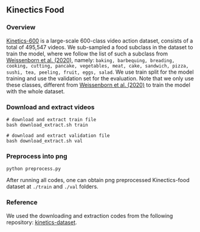 ## Kinectics Food

### Overview

[Kinetics-600](https://arxiv.org/abs/1808.01340) is a large-scale 600-class video action dataset, consists of a total of 495,547 videos. We sub-sampled a food subclass in the dataset to train the model, where we follow the list of such a subclass from [Weissenborn et al. (2020)](https://openreview.net/forum?id=rJgsskrFwH), namely: `baking, barbequing, breading, cooking, cutting, pancake, vegetables, meat, cake, sandwich, pizza, sushi, tea, peeling, fruit, eggs, salad`. We use train split for the model training and use the validation set for the evaluation. Note that we only use these classes, different from [Weissenborn et al. (2020)](https://openreview.net/forum?id=rJgsskrFwH) to train the model with the whole dataset.

### Download and extract videos
```
# download and extract train file
bash download_extract.sh train

# download and extract validation file
bash download_extract.sh val
```

### Preprocess into png
```
python preprocess.py
```
After running all codes, one can obtain png preprocessed Kinectics-food dataset at `./train` and `./val` folders.

### Reference
We used the downloading and extraction codes from the following repository: [kinetics-dataset](https://github.com/cvdfoundation/kinetics-dataset).
